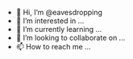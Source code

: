 - 👋 Hi, I’m @eavesdropping
- 👀 I’m interested in ...
- 🌱 I’m currently learning ...
- 💞️ I’m looking to collaborate on ...
- 📫 How to reach me ...

<!---
eavesdropping/eavesdropping is a ✨ special ✨ repository because its `README.md` (this file) appears on your GitHub profile.
You can click the Preview link to take a look at your changes.
--->

